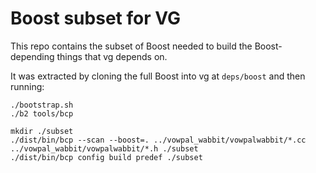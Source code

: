 # Boost subset for VG

This repo contains the subset of Boost needed to build the Boost-depending things that vg depends on.

It was extracted by cloning the full Boost into vg at `deps/boost` and then running:

```
./bootstrap.sh
./b2 tools/bcp

mkdir ./subset 
./dist/bin/bcp --scan --boost=. ../vowpal_wabbit/vowpalwabbit/*.cc ../vowpal_wabbit/vowpalwabbit/*.h ./subset
./dist/bin/bcp config build predef ./subset
```
